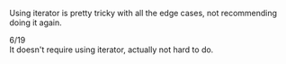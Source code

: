 Using iterator is pretty tricky with all the edge cases, not recommending doing it again.

6/19\
It doesn't require using iterator, actually not hard to do.
